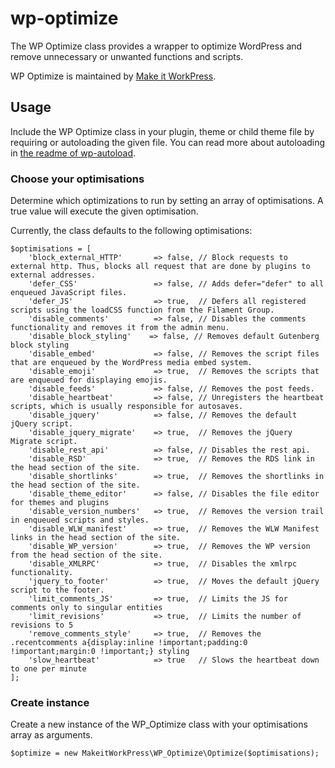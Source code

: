 # wp-optimize
The WP Optimize class provides a wrapper to optimize WordPress and remove unnecessary or unwanted functions and scripts.

WP Optimize is maintained by [Make it WorkPress](https://makeitwork.press/scripts/wp-optimize/).
## Usage
Include the WP Optimize class in your plugin, theme or child theme file by requiring or autoloading the given file. You can read more about autoloading in [the readme of wp-autoload](https://github.com/makeitworkpress/wp-autoload). 

### Choose your optimisations 
Determine which optimizations to run by setting an array of optimisations.
A true value will execute the given optimisation.

Currently, the class defaults to the following optimisations:

    $optimisations = [
        'block_external_HTTP'       => false, // Block requests to external http. Thus, blocks all request that are done by plugins to external addresses.
        'defer_CSS'                 => false, // Adds defer="defer" to all enqueued JavaScript files.
        'defer_JS'                  => true,  // Defers all registered scripts using the loadCSS function from the Filament Group.  
        'disable_comments'          => false, // Disables the comments functionality and removes it from the admin menu.
        'disable_block_styling'    => false, // Removes default Gutenberg block styling
        'disable_embed'             => false, // Removes the script files that are enqueued by the WordPress media embed system.
        'disable_emoji'             => true,  // Removes the scripts that are enqueued for displaying emojis.
        'disable_feeds'             => false, // Removes the post feeds.
        'disable_heartbeat'         => false, // Unregisters the heartbeat scripts, which is usually responsible for autosaves.
        'disable_jquery'            => false, // Removes the default jQuery script.
        'disable_jquery_migrate'    => true,  // Removes the jQuery Migrate script.
        'disable_rest_api'          => false, // Disables the rest api.
        'disable_RSD'               => true,  // Removes the RDS link in the head section of the site.
        'disable_shortlinks'        => true,  // Removes the shortlinks in the head section of the site. 
        'disable_theme_editor'      => false, // Disables the file editor for themes and plugins                    
        'disable_version_numbers'   => true,  // Removes the version trail in enqueued scripts and styles.           
        'disable_WLW_manifest'      => true,  // Removes the WLW Manifest links in the head section of the site.
        'disable_WP_version'        => true,  // Removes the WP version from the head section of the site.           
        'disable_XMLRPC'            => true,  // Disables the xmlrpc functionality.
        'jquery_to_footer'          => true,  // Moves the default jQuery script to the footer.
        'limit_comments_JS'         => true,  // Limits the JS for comments only to singular entities
        'limit_revisions'           => true,  // Limits the number of revisions to 5
        'remove_comments_style'     => true,  // Removes the .recentcomments a{display:inline !important;padding:0 !important;margin:0 !important;} styling
        'slow_heartbeat'            => true   // Slows the heartbeat down to one per minute
    ];

### Create instance
Create a new instance of the WP_Optimize class with your optimisations array as arguments.

    $optimize = new MakeitWorkPress\WP_Optimize\Optimize($optimisations);
